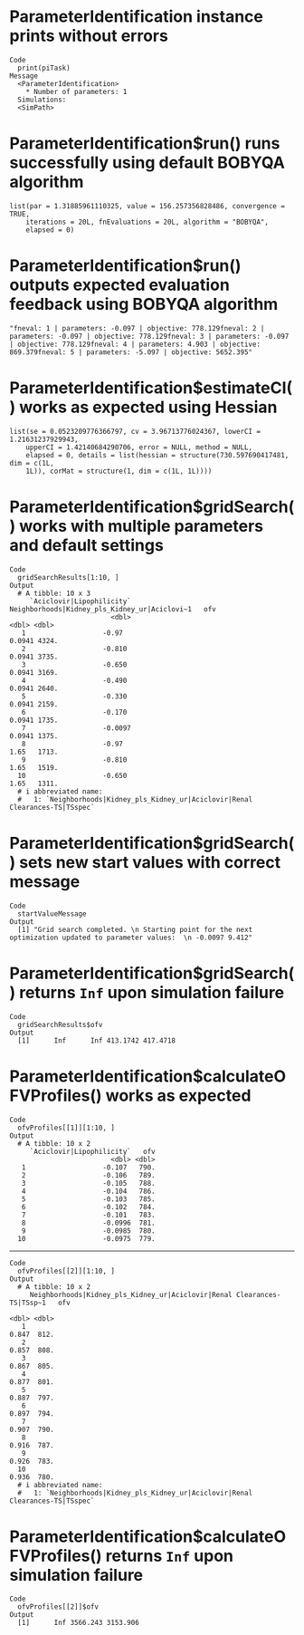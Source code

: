 # ParameterIdentification instance prints without errors

    Code
      print(piTask)
    Message
      <ParameterIdentification>
        * Number of parameters: 1
      Simulations:
      <SimPath>

# ParameterIdentification$run() runs successfully using default BOBYQA algorithm

    list(par = 1.31885961110325, value = 156.257356828486, convergence = TRUE, 
        iterations = 20L, fnEvaluations = 20L, algorithm = "BOBYQA", 
        elapsed = 0)

# ParameterIdentification$run() outputs expected evaluation feedback using BOBYQA algorithm

    "fneval: 1 | parameters: -0.097 | objective: 778.129fneval: 2 | parameters: -0.097 | objective: 778.129fneval: 3 | parameters: -0.097 | objective: 778.129fneval: 4 | parameters: 4.903 | objective: 869.379fneval: 5 | parameters: -5.097 | objective: 5652.395"

# ParameterIdentification$estimateCI() works as expected using Hessian

    list(se = 0.0523209776366797, cv = 3.96713776024367, lowerCI = 1.21631237929943, 
        upperCI = 1.42140684290706, error = NULL, method = NULL, 
        elapsed = 0, details = list(hessian = structure(730.597690417481, dim = c(1L, 
        1L)), corMat = structure(1, dim = c(1L, 1L))))

# ParameterIdentification$gridSearch() works with multiple parameters and default settings

    Code
      gridSearchResults[1:10, ]
    Output
      # A tibble: 10 x 3
         `Aciclovir|Lipophilicity` Neighborhoods|Kidney_pls_Kidney_ur|Aciclovi~1   ofv
                             <dbl>                                         <dbl> <dbl>
       1                   -0.97                                          0.0941 4324.
       2                   -0.810                                         0.0941 3735.
       3                   -0.650                                         0.0941 3169.
       4                   -0.490                                         0.0941 2640.
       5                   -0.330                                         0.0941 2159.
       6                   -0.170                                         0.0941 1735.
       7                   -0.0097                                        0.0941 1375.
       8                   -0.97                                          1.65   1713.
       9                   -0.810                                         1.65   1519.
      10                   -0.650                                         1.65   1311.
      # i abbreviated name:
      #   1: `Neighborhoods|Kidney_pls_Kidney_ur|Aciclovir|Renal Clearances-TS|TSspec`

# ParameterIdentification$gridSearch() sets new start values with correct message

    Code
      startValueMessage
    Output
      [1] "Grid search completed. \n Starting point for the next optimization updated to parameter values:  \n -0.0097 9.412"

# ParameterIdentification$gridSearch() returns `Inf` upon simulation failure

    Code
      gridSearchResults$ofv
    Output
      [1]      Inf      Inf 413.1742 417.4718

# ParameterIdentification$calculateOFVProfiles() works as expected

    Code
      ofvProfiles[[1]][1:10, ]
    Output
      # A tibble: 10 x 2
         `Aciclovir|Lipophilicity`   ofv
                             <dbl> <dbl>
       1                   -0.107   790.
       2                   -0.106   789.
       3                   -0.105   788.
       4                   -0.104   786.
       5                   -0.103   785.
       6                   -0.102   784.
       7                   -0.101   783.
       8                   -0.0996  781.
       9                   -0.0985  780.
      10                   -0.0975  779.

---

    Code
      ofvProfiles[[2]][1:10, ]
    Output
      # A tibble: 10 x 2
         Neighborhoods|Kidney_pls_Kidney_ur|Aciclovir|Renal Clearances-TS|TSsp~1   ofv
                                                                           <dbl> <dbl>
       1                                                                   0.847  812.
       2                                                                   0.857  808.
       3                                                                   0.867  805.
       4                                                                   0.877  801.
       5                                                                   0.887  797.
       6                                                                   0.897  794.
       7                                                                   0.907  790.
       8                                                                   0.916  787.
       9                                                                   0.926  783.
      10                                                                   0.936  780.
      # i abbreviated name:
      #   1: `Neighborhoods|Kidney_pls_Kidney_ur|Aciclovir|Renal Clearances-TS|TSspec`

# ParameterIdentification$calculateOFVProfiles() returns `Inf` upon simulation failure

    Code
      ofvProfiles[[2]]$ofv
    Output
      [1]      Inf 3566.243 3153.906

